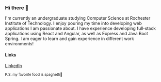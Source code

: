 ### Hi there 👋
I'm currently an undergraduate studying Computer Science at Rochester Institute of Technology. I enjoy pouring my time into developing web applications I am passionate about. I have experience developing full-stack applications using React and Angular, as well as Express and Java Boot Spring. I am eager to learn and gain experience in different work environments!

#### Links
[LinkedIn](https://www.linkedin.com/in/brandon-lu-b6079b163/)


<sub>P.S. my favorite food is spaghetti🍝</sub>




<!--
**brandonlu1/brandonlu1** is a ✨ _special_ ✨ repository because its `README.md` (this file) appears on your GitHub profile.

Here are some ideas to get you started:

- 🔭 I’m currently working on ...
- 🌱 I’m currently learning ...
- 👯 I’m looking to collaborate on ...
- 🤔 I’m looking for help with ...
- 💬 Ask me about ...
- 📫 How to reach me: ...
- 😄 Pronouns: ...
- ⚡ Fun fact: ...
-->
